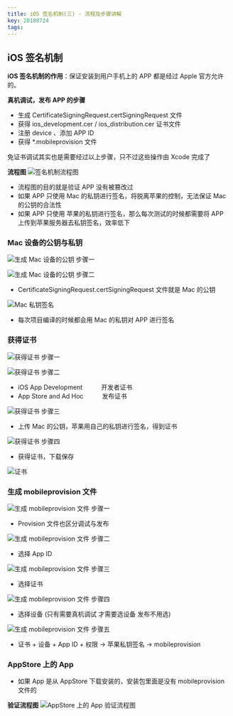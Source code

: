 ```yaml
---
title: iOS 签名机制(三) - 流程及步骤讲解
key: 20180724
tags:
---
```

## iOS 签名机制
**iOS 签名机制的作用**：保证安装到用户手机上的 APP 都是经过 Apple 官方允许的。

**真机调试，发布 APP 的步骤**

* 生成 CertificateSigningRequest.certSigningRequest 文件
* 获得 ios_development.cer / ios_distribution.cer 证书文件
* 注册 device 、添加 APP ID
* 获得 *.mobileprovision 文件

免证书调试其实也是需要经过以上步骤，只不过这些操作由 Xcode 完成了

**流程图**
![签名机制流程图](https://raw.githubusercontent.com/yvenshane/yvenshane.github.io/master/_posts/Images/2018-07-26/1ABA4D02-9A37-4EB3-86D9-64802BBC0C50.png)

* 流程图的目的就是验证 APP 没有被篡改过
* 如果 APP 只使用 Mac 的私钥进行签名，将脱离苹果的控制，无法保证 Mac 的公钥的合法性
* 如果 APP 只使用 苹果的私钥进行签名，那么每次测试的时候都需要将 APP 上传到苹果服务器去私钥签名，效率低下

### Mac 设备的公钥与私钥
![生成 Mac 设备的公钥 步骤一](https://raw.githubusercontent.com/yvenshane/yvenshane.github.io/master/_posts/Images/2018-07-26/54C6C2D3-5E87-496A-9365-9BF633B88A1D.png)

![生成 Mac 设备的公钥 步骤二](https://raw.githubusercontent.com/yvenshane/yvenshane.github.io/master/_posts/Images/2018-07-26/227706E0-AFD2-4B62-ADBC-B45BC75F2931.png)

* CertificateSigningRequest.certSigningRequest 文件就是 Mac 的公钥

![Mac 私钥签名](https://raw.githubusercontent.com/yvenshane/yvenshane.github.io/master/_posts/Images/2018-07-26/38569779-DBD4-4082-98AE-5DAA85D435E0.png)

* 每次项目编译的时候都会用 Mac 的私钥对 APP 进行签名

### 获得证书
![获得证书 步骤一](https://raw.githubusercontent.com/yvenshane/yvenshane.github.io/master/_posts/Images/2018-07-26/08C96D89-B9B4-4C7E-B431-9A8C43CDC8C0.png)

![获得证书 步骤二](https://raw.githubusercontent.com/yvenshane/yvenshane.github.io/master/_posts/Images/2018-07-26/BBCE69AE-F9F4-4299-A1C1-96EB7A13E701.png)

* iOS App Development　　　开发者证书
* App Store and Ad Hoc　　　发布证书

![获得证书 步骤三](https://raw.githubusercontent.com/yvenshane/yvenshane.github.io/master/_posts/Images/2018-07-26/2FE226AB-13E4-42BB-9678-EBFD30DE6214.png)

* 上传 Mac 的公钥，苹果用自己的私钥进行签名，得到证书

![获得证书 步骤四](https://raw.githubusercontent.com/yvenshane/yvenshane.github.io/master/_posts/Images/2018-07-26/AC0FA84D-0BA4-48B1-B505-109328A12AA4.png)

* 获得证书，下载保存

![证书](https://raw.githubusercontent.com/yvenshane/yvenshane.github.io/master/_posts/Images/2018-07-26/0DBBC3F1-6D90-4631-A5B4-29CC675CD5A3.png)

### 生成 mobileprovision 文件
![生成 mobileprovision 文件 步骤一](https://raw.githubusercontent.com/yvenshane/yvenshane.github.io/master/_posts/Images/2018-07-26/E908AFB7-04AD-4233-9702-67F4D082CF79.png)

* Provision 文件也区分调试与发布

![生成 mobileprovision 文件 步骤二](https://raw.githubusercontent.com/yvenshane/yvenshane.github.io/master/_posts/Images/2018-07-26/E826DC61-2C11-4562-8BDE-3FDDD8CDF39D.png)

* 选择 App ID

![生成 mobileprovision 文件 步骤三](https://raw.githubusercontent.com/yvenshane/yvenshane.github.io/master/_posts/Images/2018-07-26/0E4B4660-5694-4832-B0F0-7406FF46543F.png)

* 选择证书

![生成 mobileprovision 文件 步骤四](https://raw.githubusercontent.com/yvenshane/yvenshane.github.io/master/_posts/Images/2018-07-26/DDB00B4A-E15C-41A3-AAED-B930F10D066D.png)

* 选择设备 (只有需要真机调试 才需要选设备 发布不用选)

![生成 mobileprovision 文件 步骤五](https://raw.githubusercontent.com/yvenshane/yvenshane.github.io/master/_posts/Images/2018-07-26/05936FAC-DD9E-4947-9801-84590328489E.png)

* 证书 + 设备 + App ID + 权限 -> 苹果私钥签名 -> mobileprovision

### AppStore 上的 App
* 如果 App 是从 AppStore 下载安装的，安装包里面是没有 mobileprovision 文件的

**验证流程图**
![AppStore 上的 App 验证流程图](https://raw.githubusercontent.com/yvenshane/yvenshane.github.io/master/_posts/Images/2018-07-26/AB81F19A-79E4-45C6-84B7-ACC72B35DB3F.png)

